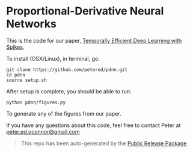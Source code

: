 
# Proportional-Derivative Neural Networks

This is the code for our paper, [Temporally Efficient Deep Learning with Spikes](https://arxiv.org/abs/1706.04159).


To install (OSX/Linux), in terminal, go:

```
git clone https://github.com/petered/pdnn.git
cd pdnn
source setup.sh
```

After setup is complete, you should be able to run:

```
python pdnn/figures.py
```

To generate any of the figures from our paper.

If you have any questions about this code, feel free to contact Peter at <a href='&#109;ai&#108;t&#111;&#58;pe%&#55;4er%2&#69;ed&#46;&#111;co%6E&#110;%6Fr&#64;&#103;%6Dai&#108;&#46;com'>&#112;ete&#114;&#46;&#101;&#100;&#46;oco&#110;&#110;&#111;r&#64;gma&#105;l&#46;&#99;o&#109;</a>

> This repo has been auto-generated by the [Public Release Package](https://github.com/petered/public-release)


